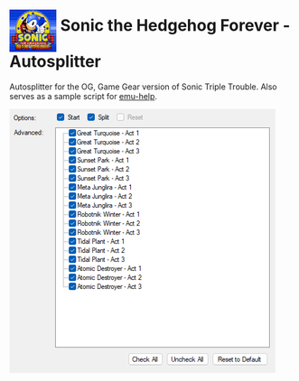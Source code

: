 <h1> <img src="https://raw.githubusercontent.com/SonicSpeedrunning/LiveSplit.SonicTripleTrouble/main/logo.png" alt="SonicForever" height="75" align="middle" /> Sonic the Hedgehog Forever - Autosplitter</h1>

Autosplitter for the OG, Game Gear version of Sonic Triple Trouble. Also serves as a sample script for <a href=https://github.com/Jujstme/emu-help>emu-help</a>.

<img src="https://raw.githubusercontent.com/SonicSpeedrunning/LiveSplit.SonicTripleTrouble/main/settings.png">
